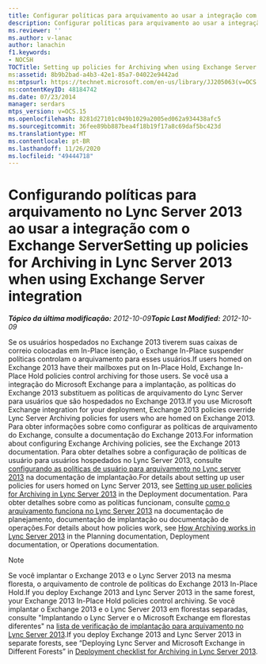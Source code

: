 ```yaml
---
title: Configurar políticas para arquivamento ao usar a integração com o Exchange Server
description: Configurar políticas para arquivamento ao usar a integração com o Exchange Server.
ms.reviewer: ''
ms.author: v-lanac
author: lanachin
f1.keywords:
- NOCSH
TOCTitle: Setting up policies for Archiving when using Exchange Server integration
ms:assetid: 8b9b2bad-a4b3-42e1-85a7-04022e9442ad
ms:mtpsurl: https://technet.microsoft.com/en-us/library/JJ205063(v=OCS.15)
ms:contentKeyID: 48184742
ms.date: 07/23/2014
manager: serdars
mtps_version: v=OCS.15
ms.openlocfilehash: 8281d27101c049b1029a2005ed062a934438afc5
ms.sourcegitcommit: 36fee89bb887bea4f18b19f17a8c69daf5bc423d
ms.translationtype: MT
ms.contentlocale: pt-BR
ms.lasthandoff: 11/26/2020
ms.locfileid: "49444718"
---
```

# <a name="setting-up-policies-for-archiving-in-lync-server-2013-when-using-exchange-server-integration"></a><span data-ttu-id="f1baa-103">Configurando políticas para arquivamento no Lync Server 2013 ao usar a integração com o Exchange Server</span><span class="sxs-lookup"><span data-stu-id="f1baa-103">Setting up policies for Archiving in Lync Server 2013 when using Exchange Server integration</span></span>

<div data-xmlns="http://www.w3.org/1999/xhtml">

<div class="topic" data-xmlns="http://www.w3.org/1999/xhtml" data-msxsl="urn:schemas-microsoft-com:xslt" data-cs="https://msdn.microsoft.com/">

<div data-asp="https://msdn2.microsoft.com/asp">



</div>

<div id="mainSection">

<div id="mainBody"><span data-ttu-id="f1baa-104">

<span> </span></span><span class="sxs-lookup"><span data-stu-id="f1baa-104">

<span> </span></span></span>

<span data-ttu-id="f1baa-105">_**Tópico da última modificação:** 2012-10-09_</span><span class="sxs-lookup"><span data-stu-id="f1baa-105">_**Topic Last Modified:** 2012-10-09_</span></span>

<span data-ttu-id="f1baa-106">Se os usuários hospedados no Exchange 2013 tiverem suas caixas de correio colocadas em In-Place isenção, o Exchange In-Place suspender políticas controlam o arquivamento para esses usuários.</span><span class="sxs-lookup"><span data-stu-id="f1baa-106">If users homed on Exchange 2013 have their mailboxes put on In-Place Hold, Exchange In-Place Hold policies control archiving for those users.</span></span> <span data-ttu-id="f1baa-107">Se você usa a integração do Microsoft Exchange para a implantação, as políticas do Exchange 2013 substituem as políticas de arquivamento do Lync Server para usuários que são hospedados no Exchange 2013.</span><span class="sxs-lookup"><span data-stu-id="f1baa-107">If you use Microsoft Exchange integration for your deployment, Exchange 2013 policies override Lync Server Archiving policies for users who are homed on Exchange 2013.</span></span> <span data-ttu-id="f1baa-108">Para obter informações sobre como configurar as políticas de arquivamento do Exchange, consulte a documentação do Exchange 2013.</span><span class="sxs-lookup"><span data-stu-id="f1baa-108">For information about configuring Exchange Archiving policies, see the Exchange 2013 documentation.</span></span> <span data-ttu-id="f1baa-109">Para obter detalhes sobre a configuração de políticas de usuário para usuários hospedados no Lync Server 2013, consulte [configurando as políticas de usuário para arquivamento no Lync server 2013](lync-server-2013-setting-up-user-policies-for-archiving-in-lync-server.md) na documentação de implantação.</span><span class="sxs-lookup"><span data-stu-id="f1baa-109">For details about setting up user policies for users homed on Lync Server 2013, see [Setting up user policies for Archiving in Lync Server 2013](lync-server-2013-setting-up-user-policies-for-archiving-in-lync-server.md) in the Deployment documentation.</span></span> <span data-ttu-id="f1baa-110">Para obter detalhes sobre como as políticas funcionam, consulte [como o arquivamento funciona no Lync Server 2013](lync-server-2013-how-archiving-works.md) na documentação de planejamento, documentação de implantação ou documentação de operações.</span><span class="sxs-lookup"><span data-stu-id="f1baa-110">For details about how policies work, see [How Archiving works in Lync Server 2013](lync-server-2013-how-archiving-works.md) in the Planning documentation, Deployment documentation, or Operations documentation.</span></span>

<div>


> [!NOTE]
> <span data-ttu-id="f1baa-111">Se você implantar o Exchange 2013 e o Lync Server 2013 na mesma floresta, o arquivamento de controle de políticas do Exchange 2013 In-Place Hold.</span><span class="sxs-lookup"><span data-stu-id="f1baa-111">If you deploy Exchange 2013 and Lync Server 2013 in the same forest, your Exchange 2013 In-Place Hold policies control archiving.</span></span> <span data-ttu-id="f1baa-112">Se você implantar o Exchange 2013 e o Lync Server 2013 em florestas separadas, consulte "Implantando o Lync Server e o Microsoft Exchange em florestas diferentes" na <A href="lync-server-2013-deployment-checklist-for-archiving.md">lista de verificação de implantação para arquivamento no Lync Server 2013</A>.</span><span class="sxs-lookup"><span data-stu-id="f1baa-112">If you deploy Exchange 2013 and Lync Server 2013 in separate forests, see “Deploying Lync Server and Microsoft Exchange in Different Forests” in <A href="lync-server-2013-deployment-checklist-for-archiving.md">Deployment checklist for Archiving in Lync Server 2013</A>.</span></span>



<span data-ttu-id="f1baa-113"></div>

</div>

<span> </span>

</div>

</div>

</span><span class="sxs-lookup"><span data-stu-id="f1baa-113"></div>

</div>

<span> </span>

</div>

</div>

</span></span></div>

